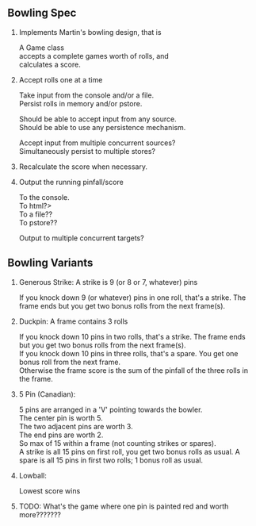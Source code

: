 ## Bowling Spec

1) Implements Martin's bowling design, that is

    A Game class  
    accepts a complete games worth of rolls, and  
    calculates a score.
 
1) Accept rolls one at a time

    Take input from the console and/or a file.  
    Persist rolls in memory and/or pstore.   

    Should be able to accept input from any source.  
    Should be able to use any persistence mechanism.  

    Accept input from multiple concurrent sources?  
    Simultaneously persist to multiple stores?  

1) Recalculate the score when necessary.

1) Output the running pinfall/score

    To the console.  
    To html?>  
    To a file??  
    To pstore??

    Output to multiple concurrent targets?


## Bowling Variants

1) Generous Strike: A strike is 9 (or 8 or 7, whatever) pins

    If you knock down 9 (or whatever) pins in one roll, that's a strike. The frame ends but you get two bonus rolls from the next frame(s).  

1) Duckpin: A frame contains 3 rolls

    If you knock down 10 pins in two rolls, that's a strike.  The frame ends but you get two bonus rolls from the next frame(s).  
    If you knock down 10 pins in three rolls, that's a spare.  You get one bonus roll from the next frame.  
    Otherwise the frame score is the sum of the pinfall of the three rolls in the frame.  

1) 5 Pin (Canadian): 

    5 pins are arranged in a 'V' pointing towards the bowler.  
    The center pin is worth 5.  
    The two adjacent pins are worth 3.  
    The end pins are worth 2.  
        So max of 15 within a frame (not counting strikes or spares).  
    A strike is all 15 pins on first roll, you get two bonus rolls as usual.
    A spare is all 15 pins in first two rolls; 1 bonus roll as usual.

1) Lowball:

    Lowest score wins  

1) TODO: What's the game where one pin  is painted red and worth more???????